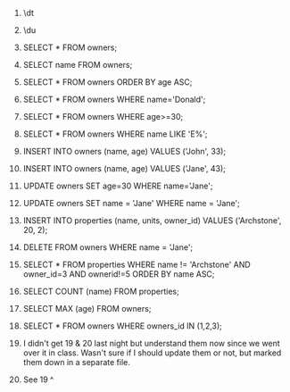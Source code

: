 1. \dt

2. \du

3. SELECT * FROM owners;

4. SELECT name FROM owners;

5. SELECT * FROM owners ORDER BY age ASC;

6. SELECT * FROM owners WHERE name='Donald';

7. SELECT * FROM owners WHERE age>=30;

8. SELECT * FROM owners WHERE name LIKE 'E%';

9. INSERT INTO owners (name, age) VALUES ('John', 33);

10. INSERT INTO owners (name, age) VALUES ('Jane', 43);

11. UPDATE owners SET age=30 WHERE name='Jane';

12. UPDATE owners SET name = 'Jane' WHERE name = 'Jane';

13. INSERT INTO properties (name, units, owner_id) VALUES ('Archstone', 20, 2);

14. DELETE FROM owners WHERE name = 'Jane';

15. SELECT * FROM properties WHERE name != 'Archstone' AND owner_id=3 AND ownerid!=5 ORDER BY name ASC;

16. SELECT COUNT (name) FROM properties;

17. SELECT MAX (age) FROM owners;

18. SELECT * FROM owners WHERE owners_id IN (1,2,3);

19. I didn't get 19 & 20 last night but understand them now since we went over it in class.  Wasn't sure if I should update them or not, but marked them down in a separate file.

20. See 19 ^